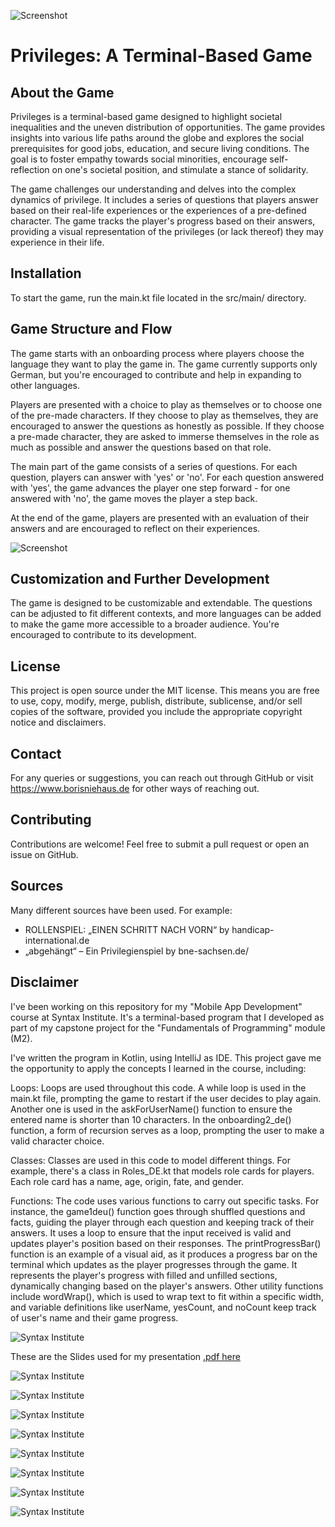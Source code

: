 ![Screenshot](./img/screen2priv.JPG)

# Privileges: A Terminal-Based Game
## About the Game
Privileges is a terminal-based game designed to highlight societal inequalities and the uneven distribution of opportunities. The game provides insights into various life paths around the globe and explores the social prerequisites for good jobs, education, and secure living conditions. The goal is to foster empathy towards social minorities, encourage self-reflection on one's societal position, and stimulate a stance of solidarity.

The game challenges our understanding and delves into the complex dynamics of privilege. It includes a series of questions that players answer based on their real-life experiences or the experiences of a pre-defined character. The game tracks the player's progress based on their answers, providing a visual representation of the privileges (or lack thereof) they may experience in their life.

## Installation
To start the game, run the main.kt file located in the src/main/ directory.

## Game Structure and Flow
The game starts with an onboarding process where players choose the language they want to play the game in. The game currently supports only German, but you're encouraged to contribute and help in expanding to other languages.

Players are presented with a choice to play as themselves or to choose one of the pre-made characters. If they choose to play as themselves, they are encouraged to answer the questions as honestly as possible. If they choose a pre-made character, they are asked to immerse themselves in the role as much as possible and answer the questions based on that role.

The main part of the game consists of a series of questions. For each question, players can answer with 'yes' or 'no'. For each question answered with 'yes', the game advances the player one step forward - for one answered with 'no', the game moves the player a step back.

At the end of the game, players are presented with an evaluation of their answers and are encouraged to reflect on their experiences.

![Screenshot](./img/screen1priv.JPG)

## Customization and Further Development
The game is designed to be customizable and extendable. The questions can be adjusted to fit different contexts, and more languages can be added to make the game more accessible to a broader audience. You're encouraged to contribute to its development.

## License
This project is open source under the MIT license. This means you are free to use, copy, modify, merge, publish, distribute, sublicense, and/or sell copies of the software, provided you include the appropriate copyright notice and disclaimers.

## Contact
For any queries or suggestions, you can reach out through GitHub or visit https://www.borisniehaus.de for other ways of reaching out.

## Contributing
Contributions are welcome! Feel free to submit a pull request or open an issue on GitHub.

## Sources
Many different sources have been used. For example:

- ROLLENSPIEL: „EINEN SCHRITT NACH VORN“ by handicap-international.de
- „abgehängt“ – Ein Privilegienspiel by bne-sachsen.de/

## Disclaimer
I've been working on this repository for my "Mobile App Development" course at Syntax Institute. It's a terminal-based program that I developed as part of my capstone project for the "Fundamentals of Programming" module (M2).

I've written the program in Kotlin, using IntelliJ as IDE. This project gave me the opportunity to apply the concepts I learned in the course, including:

Loops: Loops are used throughout this code. A while loop is used in the main.kt file, prompting the game to restart if the user decides to play again. Another one is used in the askForUserName() function to ensure the entered name is shorter than 10 characters. In the onboarding2_de() function, a form of recursion serves as a loop, prompting the user to make a valid character choice.

Classes: Classes are used in this code to model different things. For example, there's a class in Roles_DE.kt that models role cards for players. Each role card has a name, age, origin, fate, and gender.

Functions: The code uses various functions to carry out specific tasks. For instance, the game1deu() function goes through shuffled questions and facts, guiding the player through each question and keeping track of their answers. It uses a loop to ensure that the input received is valid and updates player's position based on their responses. The printProgressBar() function is an example of a visual aid, as it produces a progress bar on the terminal which updates as the player progresses through the game. It represents the player's progress with filled and unfilled sections, dynamically changing based on the player's answers. Other utility functions include wordWrap(), which is used to wrap text to fit within a specific width, and variable definitions like userName, yesCount, and noCount keep track of user's name and their game progress.

![Syntax Institute](./img/syntax-alt-image.png)

These are the Slides used for my presentation
[.pdf here](https://github.com/just1984/Privileges_V2/blob/main/img/Presentation/Presentation_M2.pdf)

![Syntax Institute](./img/Presentation/1%20Titel.jpg)

![Syntax Institute](./img/Presentation/2%20Kursinhalte.jpg)

![Syntax Institute](./img/Presentation/3%20About.jpg)

![Syntax Institute](./img/Presentation/4%20Styleguide.jpg)

![Syntax Institute](./img/Presentation/5%20Installation%20%26%20Game%20Flow.jpg)

![Syntax Institute](./img/Presentation/6%20Screenshots.jpg)

![Syntax Institute](./img/Presentation/7%20Code%20Snippets.jpg)

![Syntax Institute](./img/Presentation/8%20License%20etc.jpg)


